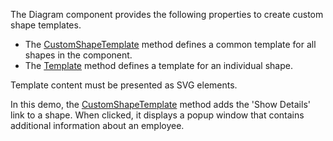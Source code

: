 The Diagram component provides the following properties to create custom shape templates.

* The [CustomShapeTemplate](https://docs.devexpress.com/AspNetCore/DevExtreme.AspNet.Mvc.Builders.DiagramBuilder.CustomShapeTemplate.overloads) method defines a common template for all shapes in the component.
* The [Template](https://docs.devexpress.com/AspNetCore/DevExtreme.AspNet.Mvc.Builders.DiagramCustomShapeBuilder.Template.overloads) method defines a template for an individual shape. 

Template content must be presented as SVG elements. 

In this demo, the [CustomShapeTemplate](https://docs.devexpress.com/AspNetCore/DevExtreme.AspNet.Mvc.Builders.DiagramBuilder.CustomShapeTemplate.overloads) method adds the 'Show Details' link to a shape. When clicked, it displays a popup window that contains additional information about an employee.